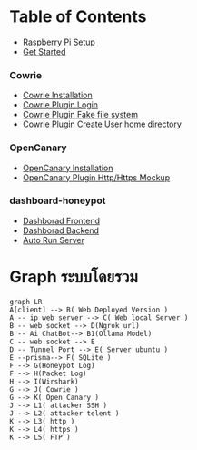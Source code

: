 # Table of Contents
* [Raspberry Pi Setup](/docs/raspberry_pi_setup.md)
* [Get Started](/docs/Get_Started.md)
### Cowrie
* [Cowrie Installation](/docs/Cowrie.md)
* [Cowrie Plugin Login](/docs/Cowrie_Plugin[1].md)
* [Cowrie Plugin Fake file system](/docs/Cowrie_Plugin[2].md)
* [Cowrie Plugin Create User home directory](/docs/Cowrie_Plugin[3].md)
### OpenCanary
* [OpenCanary Installation](/docs/OpenCanary.md)
* [OpenCanary Plugin Http/Https Mockup](/docs/Opencanary_Plugin[1].md)
### dashboard-honeypot
* [Dashborad Frontend](/docs/Dashboard/Dashboard.md)
* [Dashborad Backend](/docs/Dashboard/Backend.md)
* [Auto Run Server](/docs/Dashboard/AutoRun.md)


# Graph ระบบโดยรวม
```mermaid
graph LR
A[client] --> B( Web Deployed Version )
A -- ip web server --> C( Web local Server )
B -- web socket --> D(Ngrok url)
B -- Ai ChatBot--> B1(Ollama Model)
C -- web socket --> E
D -- Tunnel Port --> E( Server ubuntu )
E --prisma--> F( SQLite )
F --> G(Honeypot Log)
F --> H(Packet Log)
H --> I(Wirshark)
G --> J( Cowrie )
G --> K( Open Canary )
J --> L1( attacker SSH )
J --> L2( attacker telent )
K --> L3( http )
K --> L4( https )
K --> L5( FTP )
```
